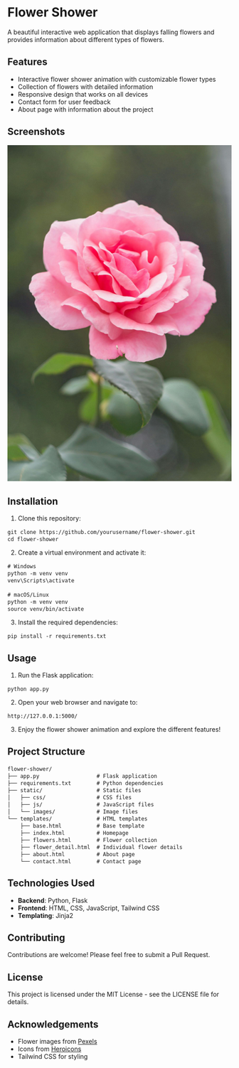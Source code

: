 # Flower Shower

A beautiful interactive web application that displays falling flowers and provides information about different types of flowers.

## Features

- Interactive flower shower animation with customizable flower types
- Collection of flowers with detailed information
- Responsive design that works on all devices
- Contact form for user feedback
- About page with information about the project

## Screenshots

![Flower Shower Homepage](static/images/pexels-jonaskakaroto-736230.jpg)

## Installation

1. Clone this repository:
```
git clone https://github.com/yourusername/flower-shower.git
cd flower-shower
```

2. Create a virtual environment and activate it:
```
# Windows
python -m venv venv
venv\Scripts\activate

# macOS/Linux
python -m venv venv
source venv/bin/activate
```

3. Install the required dependencies:
```
pip install -r requirements.txt
```

## Usage

1. Run the Flask application:
```
python app.py
```

2. Open your web browser and navigate to:
```
http://127.0.0.1:5000/
```

3. Enjoy the flower shower animation and explore the different features!

## Project Structure

```
flower-shower/
├── app.py                  # Flask application
├── requirements.txt        # Python dependencies
├── static/                 # Static files
│   ├── css/                # CSS files
│   ├── js/                 # JavaScript files
│   └── images/             # Image files
└── templates/              # HTML templates
    ├── base.html           # Base template
    ├── index.html          # Homepage
    ├── flowers.html        # Flower collection
    ├── flower_detail.html  # Individual flower details
    ├── about.html          # About page
    └── contact.html        # Contact page
```

## Technologies Used

- **Backend**: Python, Flask
- **Frontend**: HTML, CSS, JavaScript, Tailwind CSS
- **Templating**: Jinja2

## Contributing

Contributions are welcome! Please feel free to submit a Pull Request.

## License

This project is licensed under the MIT License - see the LICENSE file for details.

## Acknowledgements

- Flower images from [Pexels](https://www.pexels.com/)
- Icons from [Heroicons](https://heroicons.com/)
- Tailwind CSS for styling 
